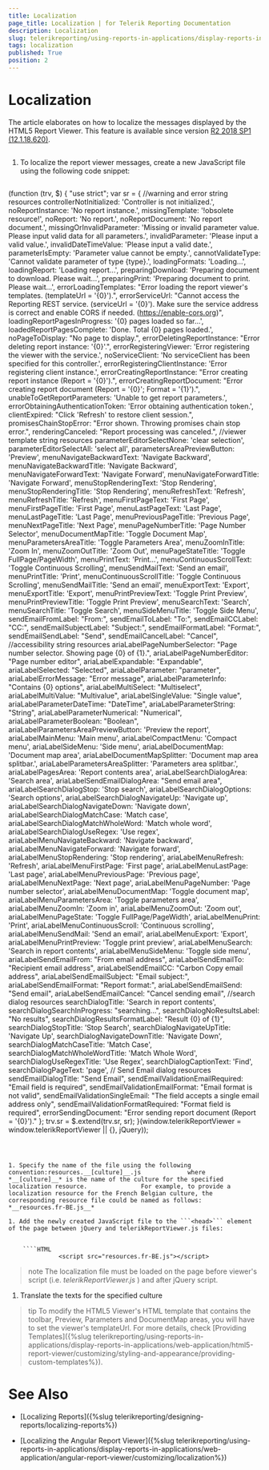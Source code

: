 ```yaml
---
title: Localization
page_title: Localization | for Telerik Reporting Documentation
description: Localization
slug: telerikreporting/using-reports-in-applications/display-reports-in-applications/web-application/html5-report-viewer/customizing/localization
tags: localization
published: True
position: 2
---
```


# Localization



The article elaborates on how to localize the messages displayed by the HTML5 Report Viewer. This feature is available since version [R2 2018 SP1 (12.1.18.620)](https://www.telerik.com/support/whats-new/reporting/release-history/progress-telerik-reporting-r2-2018-sp1-12-1-18-620).       

## 

1. To localize the report viewer messages, create a new JavaScript file using the following code snippet:

	
    ````js
(function (trv, $) {
    "use strict";
    var sr = {
        //warning and error string resources
        controllerNotInitialized: 'Controller is not initialized.',
        noReportInstance: 'No report instance.',
        missingTemplate: '!obsolete resource!',
        noReport: 'No report.',
        noReportDocument: 'No report document.',
        missingOrInvalidParameter: 'Missing or invalid parameter value. Please input valid data for all parameters.',
        invalidParameter: 'Please input a valid value.',
        invalidDateTimeValue: 'Please input a valid date.',
        parameterIsEmpty: 'Parameter value cannot be empty.',
        cannotValidateType: 'Cannot validate parameter of type {type}.',
        loadingFormats: 'Loading...',
        loadingReport: 'Loading report...',
        preparingDownload: 'Preparing document to download. Please wait...',
        preparingPrint: 'Preparing document to print. Please wait...',
        errorLoadingTemplates: "Error loading the report viewer\'s templates. (templateUrl = '{0}').",
        errorServiceUrl: "Cannot access the Reporting REST service. (serviceUrl = '{0}'). Make sure the service address is correct and enable CORS if needed. (https://enable-cors.org)",
        loadingReportPagesInProgress: '{0} pages loaded so far...',
        loadedReportPagesComplete: 'Done. Total {0} pages loaded.',
        noPageToDisplay: "No page to display.",
        errorDeletingReportInstance: "Error deleting report instance: '{0}'.",
        errorRegisteringViewer: 'Error registering the viewer with the service.',
        noServiceClient: 'No serviceClient has been specified for this controller.',
        errorRegisteringClientInstance: 'Error registering client instance.',
        errorCreatingReportInstance: "Error creating report instance (Report = '{0}').",
        errorCreatingReportDocument: "Error creating report document (Report = '{0}'; Format = '{1}').",
        unableToGetReportParameters: 'Unable to get report parameters.',
        errorObtainingAuthenticationToken: 'Error obtaining authentication token.',
        clientExpired: "Click 'Refresh' to restore client session.",
        promisesChainStopError: "Error shown. Throwing promises chain stop error.",
        renderingCanceled: "Report processing was canceled.",
        //viewer template string resources
        parameterEditorSelectNone: 'clear selection',
        parameterEditorSelectAll: 'select all',
        parametersAreaPreviewButton: 'Preview',
        menuNavigateBackwardText: 'Navigate Backward',
        menuNavigateBackwardTitle: 'Navigate Backward',
        menuNavigateForwardText: 'Navigate Forward',
        menuNavigateForwardTitle: 'Navigate Forward',
        menuStopRenderingText: 'Stop Rendering',
        menuStopRenderingTitle: 'Stop Rendering',
        menuRefreshText: 'Refresh',
        menuRefreshTitle: 'Refresh',
        menuFirstPageText: 'First Page',
        menuFirstPageTitle: 'First Page',
        menuLastPageText: 'Last Page',
        menuLastPageTitle: 'Last Page',
        menuPreviousPageTitle: 'Previous Page',
        menuNextPageTitle: 'Next Page',
        menuPageNumberTitle: 'Page Number Selector',
        menuDocumentMapTitle: 'Toggle Document Map',
        menuParametersAreaTitle: 'Toggle Parameters Area',
        menuZoomInTitle: 'Zoom In',
        menuZoomOutTitle: 'Zoom Out',
        menuPageStateTitle: 'Toggle FullPage/PageWidth',
        menuPrintText: 'Print...',
        menuContinuousScrollText: 'Toggle Continuous Scrolling',
        menuSendMailText: 'Send an email',
        menuPrintTitle: 'Print',
        menuContinuousScrollTitle: 'Toggle Continuous Scrolling',
        menuSendMailTitle: 'Send an email',
        menuExportText: 'Export',
        menuExportTitle: 'Export',
        menuPrintPreviewText: 'Toggle Print Preview',
        menuPrintPreviewTitle: 'Toggle Print Preview',
        menuSearchText: 'Search',
        menuSearchTitle: 'Toggle Search',
        menuSideMenuTitle: 'Toggle Side Menu',
        sendEmailFromLabel: "From:",
        sendEmailToLabel: "To:",
        sendEmailCCLabel: "CC:",
        sendEmailSubjectLabel: "Subject:",
        sendEmailFormatLabel: "Format:",
        sendEmailSendLabel: "Send",
        sendEmailCancelLabel: "Cancel",
        //accessibility string resources
        ariaLabelPageNumberSelector: "Page number selector. Showing page {0} of {1}.",
        ariaLabelPageNumberEditor: "Page number editor",
        ariaLabelExpandable: "Expandable",
        ariaLabelSelected: "Selected",
        ariaLabelParameter: "parameter",
        ariaLabelErrorMessage: "Error message",
        ariaLabelParameterInfo: "Contains {0} options",
        ariaLabelMultiSelect: "Multiselect",
        ariaLabelMultiValue: "Multivalue",
        ariaLabelSingleValue: "Single value",
        ariaLabelParameterDateTime: "DateTime",
        ariaLabelParameterString: "String",
        ariaLabelParameterNumerical: "Numerical",
        ariaLabelParameterBoolean: "Boolean",
        ariaLabelParametersAreaPreviewButton: 'Preview the report',
        ariaLabelMainMenu: 'Main menu',
        ariaLabelCompactMenu: 'Compact menu',
        ariaLabelSideMenu: 'Side menu',
        ariaLabelDocumentMap: 'Document map area',
        ariaLabelDocumentMapSplitter: 'Document map area splitbar.',
        ariaLabelParametersAreaSplitter: 'Parameters area splitbar.',
        ariaLabelPagesArea: 'Report contents area',
        ariaLabelSearchDialogArea: 'Search area',
        ariaLabelSendEmailDialogArea: "Send email area",
        ariaLabelSearchDialogStop: 'Stop search',
        ariaLabelSearchDialogOptions: 'Search options',
        ariaLabelSearchDialogNavigateUp: 'Navigate up',
        ariaLabelSearchDialogNavigateDown: 'Navigate down',
        ariaLabelSearchDialogMatchCase: 'Match case',
        ariaLabelSearchDialogMatchWholeWord: 'Match whole word',
        ariaLabelSearchDialogUseRegex: 'Use regex',
        ariaLabelMenuNavigateBackward: 'Navigate backward',
        ariaLabelMenuNavigateForward: 'Navigate forward',
        ariaLabelMenuStopRendering: 'Stop rendering',
        ariaLabelMenuRefresh: 'Refresh',
        ariaLabelMenuFirstPage: 'First page',
        ariaLabelMenuLastPage: 'Last page',
        ariaLabelMenuPreviousPage: 'Previous page',
        ariaLabelMenuNextPage: 'Next page',
        ariaLabelMenuPageNumber: 'Page number selector',
        ariaLabelMenuDocumentMap: 'Toggle document map',
        ariaLabelMenuParametersArea: 'Toggle parameters area',
        ariaLabelMenuZoomIn: 'Zoom in',
        ariaLabelMenuZoomOut: 'Zoom out',
        ariaLabelMenuPageState: 'Toggle FullPage/PageWidth',
        ariaLabelMenuPrint: 'Print',
        ariaLabelMenuContinuousScroll: 'Continuous scrolling',
        ariaLabelMenuSendMail: 'Send an email',
        ariaLabelMenuExport: 'Export',
        ariaLabelMenuPrintPreview: 'Toggle print preview',
        ariaLabelMenuSearch: 'Search in report contents',
        ariaLabelMenuSideMenu: 'Toggle side menu',
        ariaLabelSendEmailFrom: "From email address",
        ariaLabelSendEmailTo: "Recipient email address",
        ariaLabelSendEmailCC: "Carbon Copy email address",
        ariaLabelSendEmailSubject: "Email subject:",
        ariaLabelSendEmailFormat: "Report format:",
        ariaLabelSendEmailSend: "Send email",
        ariaLabelSendEmailCancel: "Cancel sending email",
        //search dialog resources
        searchDialogTitle: 'Search in report contents',
        searchDialogSearchInProgress: "searching...",
        searchDialogNoResultsLabel: "No results",
        searchDialogResultsFormatLabel: "Result {0} of {1}",
        searchDialogStopTitle: 'Stop Search',
        searchDialogNavigateUpTitle: 'Navigate Up',
        searchDialogNavigateDownTitle: 'Navigate Down',
        searchDialogMatchCaseTitle: 'Match Case',
        searchDialogMatchWholeWordTitle: 'Match Whole Word',
        searchDialogUseRegexTitle: 'Use Regex',
        searchDialogCaptionText: 'Find',
        searchDialogPageText: 'page',
        // Send Email dialog resources
        sendEmailDialogTitle: "Send Email",
        sendEmailValidationEmailRequired: "Email field is required",
        sendEmailValidationEmailFormat: "Email format is not valid",
        sendEmailValidationSingleEmail: "The field accepts a single email address only",
        sendEmailValidationFormatRequired: "Format field is required",
        errorSendingDocument: "Error sending report document (Report = '{0}')."
    };
    trv.sr = $.extend(trv.sr, sr);
}(window.telerikReportViewer = window.telerikReportViewer || {}, jQuery));
````



1. Specify the name of the file using the following convention:resources.__[culture]__.js             where *__[culture]__* is the name of the culture for the specified localization resource.               For example, to provide a localization resource for the French Belgian culture, the corresponding resource file could be named as follows:             *__resources.fr-BE.js__*

1. Add the newly created JavaScript file to the ```<head>``` element of the page between jQuery and telerikReportViewer.js files:             

	
    ````HTML
              <script src="resources.fr-BE.js"></script>
````



>note The localization file must be loaded on the page before viewer's script (i.e.  *telerikReportViewer.js* ) and after jQuery script.


1. Translate the texts for the specified culture

>tip To modify the HTML5 Viewer's HTML template that contains the toolbar, Preview, Parameters and DocumentMap areas, you will have to set the viewer's templateUrl.            For more details, check [Providing Templates]({%slug telerikreporting/using-reports-in-applications/display-reports-in-applications/web-application/html5-report-viewer/customizing/styling-and-appearance/providing-custom-templates%}).         


# See Also


 * [Localizing Reports]({%slug telerikreporting/designing-reports/localizing-reports%})

 * [Localizing the Angular Report Viewer]({%slug telerikreporting/using-reports-in-applications/display-reports-in-applications/web-application/angular-report-viewer/customizing/localization%})
